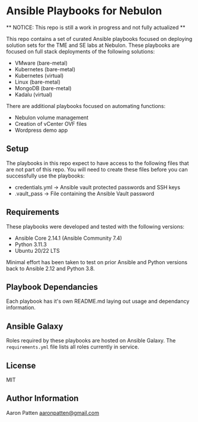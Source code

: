 Ansible Playbooks for Nebulon
=============================

** NOTICE: This repo is still a work in progress and not fully actualized **

This repo contains a set of curated Ansible playbooks focused on deploying solution sets for the TME and SE labs at Nebulon. These playbooks are focused on full stack deployments of the following solutions:

- VMware (bare-metal)
- Kubernetes (bare-metal)
- Kubernetes (virtual)
- Linux (bare-metal)
- MongoDB (bare-metal)
- Kadalu (virtual)

There are additional playbooks focused on automating functions:

- Nebulon volume management
- Creation of vCenter OVF files
- Wordpress demo app

Setup
-----

The playbooks in this repo expect to have access to the following files that are not part of this repo. You will need to create these files before you can successfully use the playbooks:

- credentials.yml -> Ansible vault protected passwords and SSH keys
- .vault_pass -> File containing the Ansible Vault password

Requirements
------------

These playbooks were developed and tested with the following versions:

- Ansible Core 2.14.1 (Ansible Community 7.4)
- Python 3.11.3
- Ubuntu 20/22 LTS

Minimal effort has been taken to test on prior Ansible and Python versions back to Ansible 2.12 and Python 3.8.

Playbook Dependancies
---------------------

Each playbook has it's own README.md laying out usage and dependancy information.

Ansible Galaxy
--------------

Roles required by these playbooks are hosted on Ansible Galaxy. The `requirements.yml` file lists all roles currently in service.

License
-------

MIT

Author Information
------------------

Aaron Patten
aaronpatten@gmail.com

